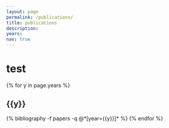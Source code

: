 ```yaml
---
layout: page
permalink: /publications/
title: publications
description:
years:
nav: true
---
```


# test

<div class="publications">

{% for y in page.years %}
  <h2 class="year">{{y}}</h2>
  {% bibliography -f papers -q @*[year={{y}}]* %}
{% endfor %}

</div>

